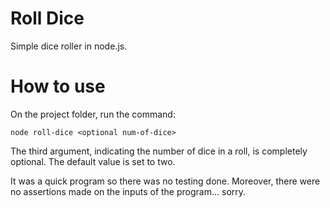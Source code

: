 # Roll Dice

Simple dice roller in node.js.

# How to use

On the project folder, run the command:
```console
node roll-dice <optional num-of-dice>
```

The third argument, indicating the number of dice in a  roll, is completely optional. The default value is set to two.

It was a quick program so there was no testing done. Moreover, there were no assertions made on the inputs of the program... sorry.
